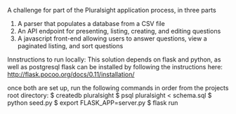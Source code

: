A challenge for part of the Pluralsight application process, in three parts

1) A parser that populates a database from a CSV file
2) An API endpoint for presenting, listing, creating, and editing questions
3) A javascript front-end allowing users to answer questions, view a paginated listing, and sort questions

Innstructions to run locally:
This solution depends on flask and python, as well as postgresql
flask can be installed by following the instructions here: http://flask.pocoo.org/docs/0.11/installation/

once both are set up, run the following commands in order from the projects root directory:
$ createdb pluralsight
$ psql pluralsight < schema.sql
$ python seed.py
$ export FLASK_APP=server.py
$ flask run

